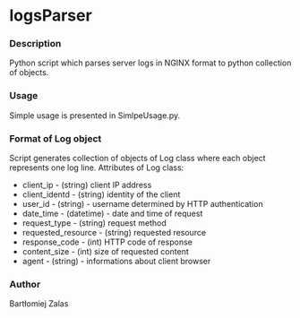 # logsParser

### Description

Python script which parses server logs in NGINX format to python collection of objects.

### Usage

Simple usage is presented in SimlpeUsage.py. 

### Format of Log object

Script generates collection of objects of Log class where each object represents one log line.
Attributes of Log class:

- client_ip - (string) client IP address
- client_identd - (string) identity of the client 
- user_id - (string) - username determined by HTTP authentication 
- date_time - (datetime) - date and time of request
- request_type - (string) request method
- requested_resource - (string) requested resource
- response_code - (int) HTTP code of response
- content_size - (int) size of requested content
- agent - (string) - informations about client browser

### Author

Bartłomiej Zalas


